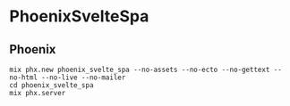 # PhoenixSvelteSpa

## Phoenix

```shell
mix phx.new phoenix_svelte_spa --no-assets --no-ecto --no-gettext --no-html --no-live --no-mailer
cd phoenix_svelte_spa
mix phx.server
```
